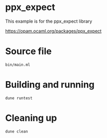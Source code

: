 # ppx_expect

This example is for the ppx_expect library

https://opam.ocaml.org/packages/ppx_expect

# Source file

`bin/main.ml`

# Building and running

`dune runtest`

# Cleaning up

`dune clean`
